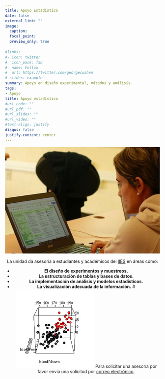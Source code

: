 ```yaml
---
title: Apoyo Estadístico
date: false
external_link: ""
image:
  caption: 
  focal_point: 
  preview_only: true

#links:
#- icon: twitter
#  icon_pack: fab
#  name: Follow
#  url: https://twitter.com/georgecushen
# slides: example
summary: Apoyo en diseño experimental, métodos y análisis.
tags:
- Apoyo
title: Apoyo estadístico
#url_code: ""
#url_pdf: ""
#url_slides: ""
#url_video: ""
#text-align: justify
disqus: false
justify-content: center
---
```

<center>

![](apoyo2.jpg)

La unidad da asesoría a estudiantes y académicos del [IIES](https://www.iies.unam.mx/) en áreas como:
+ **El diseño de experimentos y muestreos.**
+ **La estructuración de tablas y bases de datos.**
+ **La implementación de análisis y modelos estadísticos.**
+ **La visualización adecuada de la información.**
#![](movie1.gif)
Para solicitar una asesoría por favor envía una solicitud por [correo electrónico](/contacto).

</center>

